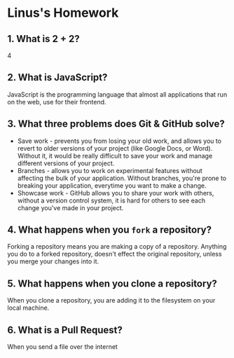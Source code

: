 # Linus's Homework

## 1. What is 2 + 2?

4

## 2. What is JavaScript?

JavaScript is the programming language that almost all applications that run on the web, use for their frontend.

## 3. What three problems does Git & GitHub solve?

- Save work - prevents you from losing your old work, and allows you to revert to older versions of your project (like Google Docs, or Word). Without it, it would be really difficult to save your work and manage different versions of your project.
- Branches - allows you to work on experimental features without affecting the bulk of your application. Without branches, you're prone to breaking your application, everytime you want to make a change.
- Showcase work - GitHub allows you to share your work with others, without a version control system, it is hard for others to see each change you've made in your project.

## 4. What happens when you `fork` a repository?

Forking a repository means you are making a copy of a repository. Anything you do to a forked repository, doesn't effect the original repository, unless you merge your changes into it.

## 5. What happens when you clone a repository?

When you clone a repository, you are adding it to the filesystem on your local machine.

## 6. What is a Pull Request?

When you send a file over the internet
